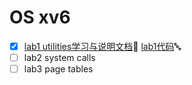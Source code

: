 # OS xv6

- [x] [lab1 utilities学习与说明文档](./doc/lab1.md):page_facing_up:     [lab1代码](https://github.com/maochiyu1111/OS-xv6/compare/util?expand=1):abc:
- [ ] lab2 system calls
- [ ] lab3 page tables
